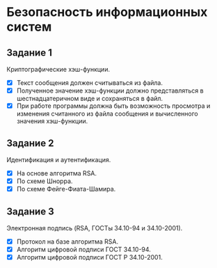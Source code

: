 # Безопасность информационных систем

## Задание 1 
Криптографические хэш-функции.
- [x] Текст сообщения должен считываться из файла.
- [x] Полученное значение хэш-функции должно представляться в шестнадцатеричном виде и сохраняться в файл.
- [x] При работе программы должна быть возможность просмотра и изменения считанного из файла сообщения и вычисленного значения хэш-функции.

## Задание 2
Идентификация и аутентификация.
- [x] На основе алгоритма RSA.
- [x] По схеме Шнорра.
- [x] По схеме Фейге-Фиата-Шамира.

## Задание 3
Электронная подпись (RSA, ГОСТы 34.10-94 и 34.10-2001).
- [x] Протокол на базе алгоритма RSA.
- [x] Алгоритм цифровой подписи ГОСТ 34.10-94.
- [x] Алгоритм цифровой подписи ГОСТ Р 34.10-2001.
